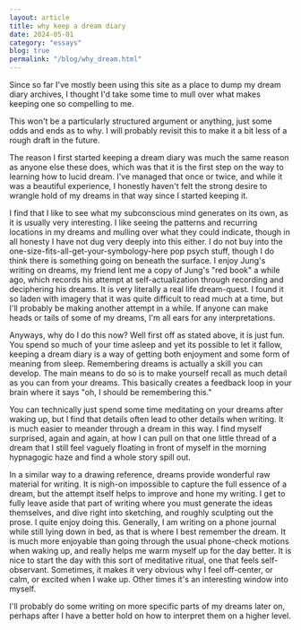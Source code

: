 ```yaml
---
layout: article
title: why keep a dream diary
date: 2024-05-01
category: "essays"
blog: true
permalink: "/blog/why_dream.html"
---
```


Since so far I've mostly been using this site as a place to dump my dream diary archives, I thought I'd take some time to mull over what makes keeping one so compelling to me.
<!-- excerpt -->

This won't be a particularly structured argument or anything, just some odds and ends as to why. I will probably revisit this to make it a bit less of a rough draft in the future.

The reason I first started keeping a dream diary was much the same reason as anyone else these does, which was that it is the first step on the way to learning how to lucid dream. I've managed that once or twice, and while it was a beautiful experience, I honestly haven't felt the strong desire to wrangle hold of my dreams in that way since I started keeping it.

I find that I like to see what my subconscious mind generates on its own, as it is usually very interesting. I like seeing the patterns and recurring locations in my dreams and mulling over what they could indicate, though in all honesty I have not dug very deeply into this either. I do not buy into the one-size-fits-all-get-your-symbology-here pop psych stuff, though I do think there is something going on beneath the surface. I enjoy Jung's writing on dreams, my friend lent me a copy of Jung's "red book" a while ago, which records his attempt at self-actualization through recording and deciphering his dreams. It is very literally a real life dream-quest. I found it so laden with imagery that it was quite difficult to read much at a time, but I'll probably be making another attempt in a while. If anyone can make heads or tails of some of my dreams, I'm all ears for any interpretations.

Anyways, why do I do this now? Well first off as stated above, it is just fun. You spend so much of your time asleep and yet its possible to let it fallow, keeping a dream diary is a way of getting both enjoyment and some form of meaning from sleep. Remembering dreams is actually a skill you can develop. The main means to do so is to make yourself recall as much detail as you can from your dreams. This basically creates a feedback loop in your brain where it says "oh, I should be remembering this." 

You can technically just spend some time meditating on your dreams after waking up, but I find that details often lead to other details when writing. It is much easier to meander through a dream in this way. I find myself surprised, again and again, at how I can pull on that one little thread of a dream that I still feel vaguely floating in front of myself in the morning hypnagogic haze and find a whole story spill out. 

In a similar way to a drawing reference, dreams provide wonderful raw material for writing. It is nigh-on impossible to capture the full essence of a dream, but the attempt itself helps to improve and hone my writing. I get to fully leave aside that part of writing where you must generate the ideas themselves, and dive right into sketching, and roughly sculpting out the prose. I quite enjoy doing this. Generally, I am writing on a phone journal while still lying down in bed, as that is where I best remember the dream. It is much more enjoyable than going through the usual phone-check motions when waking up, and really helps me warm myself up for the day better. It is nice to start the day with this sort of meditative ritual, one that feels self-observant. Sometimes, it makes it very obvious why I feel off-center, or calm, or excited when I wake up. Other times it's an interesting window into myself. 

I'll probably do some writing on more specific parts of my dreams later on, perhaps after I have a better hold on how to interpret them on a higher level.